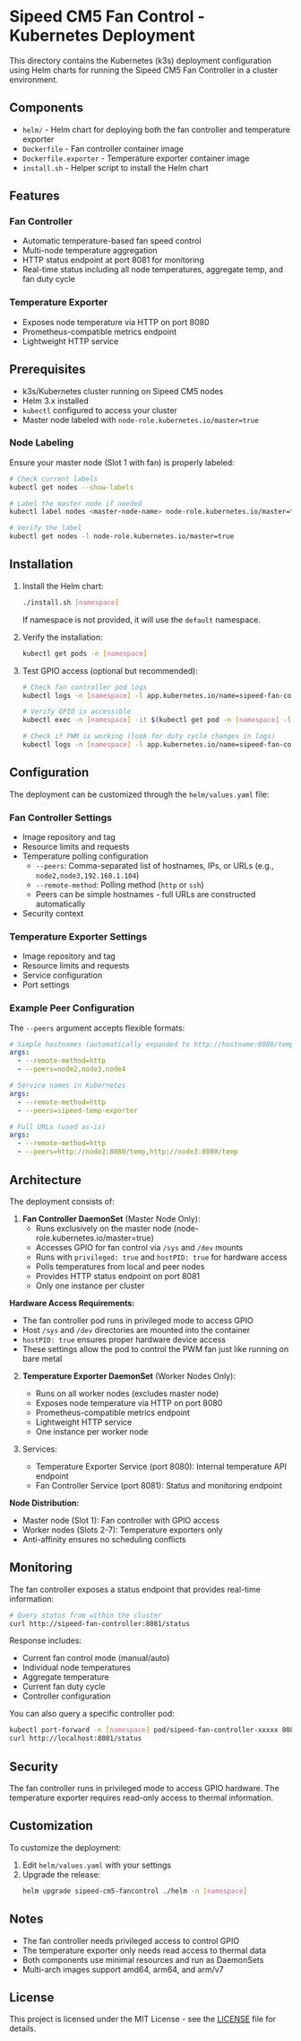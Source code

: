 # Sipeed CM5 Fan Control - Kubernetes Deployment

This directory contains the Kubernetes (k3s) deployment configuration using Helm charts for running the Sipeed CM5 Fan Controller in a cluster environment.

## Components

- `helm/` - Helm chart for deploying both the fan controller and temperature exporter
- `Dockerfile` - Fan controller container image
- `Dockerfile.exporter` - Temperature exporter container image
- `install.sh` - Helper script to install the Helm chart

## Features

### Fan Controller
- Automatic temperature-based fan speed control
- Multi-node temperature aggregation
- HTTP status endpoint at port 8081 for monitoring
- Real-time status including all node temperatures, aggregate temp, and fan duty cycle

### Temperature Exporter
- Exposes node temperature via HTTP on port 8080
- Prometheus-compatible metrics endpoint
- Lightweight HTTP service

## Prerequisites

- k3s/Kubernetes cluster running on Sipeed CM5 nodes
- Helm 3.x installed
- `kubectl` configured to access your cluster
- Master node labeled with `node-role.kubernetes.io/master=true`

### Node Labeling

Ensure your master node (Slot 1 with fan) is properly labeled:

```bash
# Check current labels
kubectl get nodes --show-labels

# Label the master node if needed
kubectl label nodes <master-node-name> node-role.kubernetes.io/master=true

# Verify the label
kubectl get nodes -l node-role.kubernetes.io/master=true
```

## Installation

1. Install the Helm chart:
   ```bash
   ./install.sh [namespace]
   ```
   If namespace is not provided, it will use the `default` namespace.

2. Verify the installation:
   ```bash
   kubectl get pods -n [namespace]
   ```

3. Test GPIO access (optional but recommended):
   ```bash
   # Check fan controller pod logs
   kubectl logs -n [namespace] -l app.kubernetes.io/name=sipeed-fan-controller
   
   # Verify GPIO is accessible
   kubectl exec -n [namespace] -it $(kubectl get pod -n [namespace] -l app.kubernetes.io/name=sipeed-fan-controller -o jsonpath='{.items[0].metadata.name}') -- ls -la /sys/class/gpio
   
   # Check if PWM is working (look for duty cycle changes in logs)
   kubectl logs -n [namespace] -l app.kubernetes.io/name=sipeed-fan-controller -f
   ```

## Configuration

The deployment can be customized through the `helm/values.yaml` file:

### Fan Controller Settings
- Image repository and tag
- Resource limits and requests
- Temperature polling configuration
  - `--peers`: Comma-separated list of hostnames, IPs, or URLs (e.g., `node2,node3,192.168.1.104`)
  - `--remote-method`: Polling method (`http` or `ssh`)
  - Peers can be simple hostnames - full URLs are constructed automatically
- Security context

### Temperature Exporter Settings
- Image repository and tag
- Resource limits and requests
- Service configuration
- Port settings

### Example Peer Configuration

The `--peers` argument accepts flexible formats:
```yaml
# Simple hostnames (automatically expanded to http://hostname:8080/temp)
args:
  - --remote-method=http
  - --peers=node2,node3,node4

# Service names in Kubernetes
args:
  - --remote-method=http
  - --peers=sipeed-temp-exporter

# Full URLs (used as-is)
args:
  - --remote-method=http
  - --peers=http://node2:8080/temp,http://node3:8080/temp
```

## Architecture

The deployment consists of:
1. **Fan Controller DaemonSet** (Master Node Only):
   - Runs exclusively on the master node (node-role.kubernetes.io/master=true)
   - Accesses GPIO for fan control via `/sys` and `/dev` mounts
   - Runs with `privileged: true` and `hostPID: true` for hardware access
   - Polls temperatures from local and peer nodes
   - Provides HTTP status endpoint on port 8081
   - Only one instance per cluster

**Hardware Access Requirements:**
- The fan controller pod runs in privileged mode to access GPIO
- Host `/sys` and `/dev` directories are mounted into the container
- `hostPID: true` ensures proper hardware device access
- These settings allow the pod to control the PWM fan just like running on bare metal

2. **Temperature Exporter DaemonSet** (Worker Nodes Only):
   - Runs on all worker nodes (excludes master node)
   - Exposes node temperature via HTTP on port 8080
   - Prometheus-compatible metrics endpoint
   - Lightweight HTTP service
   - One instance per worker node

3. Services:
   - Temperature Exporter Service (port 8080): Internal temperature API endpoint
   - Fan Controller Service (port 8081): Status and monitoring endpoint

**Node Distribution:**
- Master node (Slot 1): Fan controller with GPIO access
- Worker nodes (Slots 2-7): Temperature exporters only
- Anti-affinity ensures no scheduling conflicts

## Monitoring

The fan controller exposes a status endpoint that provides real-time information:

```bash
# Query status from within the cluster
curl http://sipeed-fan-controller:8081/status
```

Response includes:
- Current fan control mode (manual/auto)
- Individual node temperatures
- Aggregate temperature
- Current fan duty cycle
- Controller configuration

You can also query a specific controller pod:
```bash
kubectl port-forward -n [namespace] pod/sipeed-fan-controller-xxxxx 8081:8081
curl http://localhost:8081/status
```

## Security

The fan controller runs in privileged mode to access GPIO hardware. The temperature exporter requires read-only access to thermal information.

## Customization

To customize the deployment:

1. Edit `helm/values.yaml` with your settings
2. Upgrade the release:
   ```bash
   helm upgrade sipeed-cm5-fancontrol ./helm -n [namespace]
   ```

## Notes

- The fan controller needs privileged access to control GPIO
- The temperature exporter only needs read access to thermal data
- Both components use minimal resources and run as DaemonSets
- Multi-arch images support amd64, arm64, and arm/v7

## License

This project is licensed under the MIT License - see the [LICENSE](../LICENSE) file for details.